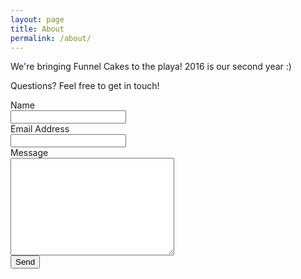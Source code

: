 ```yaml
---
layout: page
title: About
permalink: /about/
---
```


We're bringing Funnel Cakes to the playa!  2016 is our second year :)

Questions?  Feel free to get in touch!

<div id="contact">
  <form action="http://formspree.io/info@funnelvision.camp" method="POST">
    <label for="name">Name</label><br>
    <input type="text" id="name" name="name"><br>
    <label for="email">Email Address</label><br>
    <input type="email" id="email" name="_replyto"><br>
    <label for="message">Message</label><br>
    <textarea name="message" id="message" cols="30" rows="10"></textarea><br>
    <input type="submit" value="Send" class="button">
    <input type="hidden" name="_next" value= "/thanks" />
  </form>
</div>
